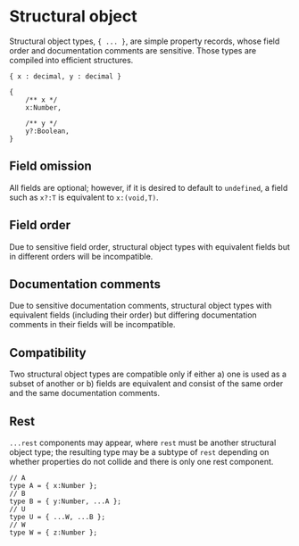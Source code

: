 # Structural object

Structural object types, `{ ... }`, are simple property records, whose field order and documentation comments are sensitive. Those types are compiled into efficient structures.

```
{ x : decimal, y : decimal }

{
    /** x */
    x:Number,

    /** y */
    y?:Boolean,
}
```

## Field omission

All fields are optional; however, if it is desired to default to `undefined`, a field such as `x?:T` is equivalent to `x:(void,T)`.

## Field order

Due to sensitive field order, structural object types with equivalent fields but in different orders will be incompatible.

## Documentation comments

Due to sensitive documentation comments, structural object types with equivalent fields (including their order) but differing documentation comments in their fields will be incompatible.

## Compatibility

Two structural object types are compatible only if either a\) one is used as a subset of another or b\) fields are equivalent and consist of the same order and the same documentation comments.

## Rest

`...rest` components may appear, where `rest` must be another structural object type; the resulting type may be a subtype of `rest` depending on whether properties do not collide and there is only one rest component.

```
// A
type A = { x:Number };
// B
type B = { y:Number, ...A };
// U
type U = { ...W, ...B };
// W
type W = { z:Number };
```